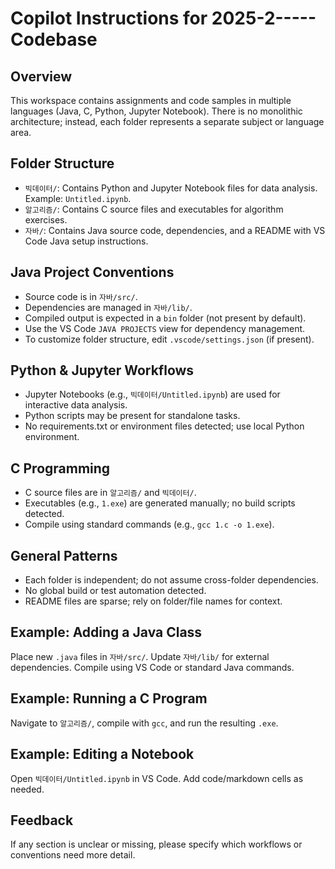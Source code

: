 # Copilot Instructions for 2025-2----- Codebase

## Overview
This workspace contains assignments and code samples in multiple languages (Java, C, Python, Jupyter Notebook). There is no monolithic architecture; instead, each folder represents a separate subject or language area.

## Folder Structure
- `빅데이터/`: Contains Python and Jupyter Notebook files for data analysis. Example: `Untitled.ipynb`.
- `알고리즘/`: Contains C source files and executables for algorithm exercises.
- `자바/`: Contains Java source code, dependencies, and a README with VS Code Java setup instructions.

## Java Project Conventions
- Source code is in `자바/src/`.
- Dependencies are managed in `자바/lib/`.
- Compiled output is expected in a `bin` folder (not present by default).
- Use the VS Code `JAVA PROJECTS` view for dependency management.
- To customize folder structure, edit `.vscode/settings.json` (if present).

## Python & Jupyter Workflows
- Jupyter Notebooks (e.g., `빅데이터/Untitled.ipynb`) are used for interactive data analysis.
- Python scripts may be present for standalone tasks.
- No requirements.txt or environment files detected; use local Python environment.

## C Programming
- C source files are in `알고리즘/` and `빅데이터/`.
- Executables (e.g., `1.exe`) are generated manually; no build scripts detected.
- Compile using standard commands (e.g., `gcc 1.c -o 1.exe`).

## General Patterns
- Each folder is independent; do not assume cross-folder dependencies.
- No global build or test automation detected.
- README files are sparse; rely on folder/file names for context.

## Example: Adding a Java Class
Place new `.java` files in `자바/src/`. Update `자바/lib/` for external dependencies. Compile using VS Code or standard Java commands.

## Example: Running a C Program
Navigate to `알고리즘/`, compile with `gcc`, and run the resulting `.exe`.

## Example: Editing a Notebook
Open `빅데이터/Untitled.ipynb` in VS Code. Add code/markdown cells as needed.

## Feedback
If any section is unclear or missing, please specify which workflows or conventions need more detail.
